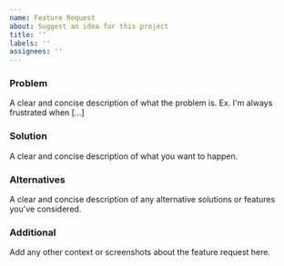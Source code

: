 ```yaml
---
name: Feature Request
about: Suggest an idea for this project
title: ''
labels: ''
assignees: ''
---
```


### Problem

A clear and concise description of what the problem is. Ex. I'm always frustrated when [...]

### Solution

A clear and concise description of what you want to happen.

### Alternatives

A clear and concise description of any alternative solutions or features you've considered.

### Additional

Add any other context or screenshots about the feature request here.

